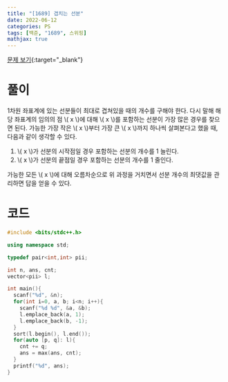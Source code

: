 ```yaml
---
title: "[1689] 겹치는 선분"
date: 2022-06-12
categories: PS
tags: [백준, "1689", 스위핑]
mathjax: true
---
```


[문제 보기](https://www.acmicpc.net/problem/1689){:target="_blank"}

# 풀이
1차원 좌표계에 있는 선분들이 최대로 겹쳐있을 때의 개수를 구해야 한다. 다시 말해 해당 좌표계의 임의의 점 \\( x \\)에 대해 \\( x \\)를 포함하는 선분이 가장 많은 경우를 찾으면 된다. 가능한 가장 작은 \\( x \\)부터 가장 큰 \\( x \\)까지 하나씩 살펴본다고 했을 때, 다음과 같이 생각할 수 있다.

1. \\( x \\)가 선분의 시작점일 경우 포함하는 선분의 개수를 1 늘린다.
2. \\( x \\)가 선분의 끝점일 경우 포함하는 선분의 개수를 1 줄인다.

가능한 모든 \\( x \\)에 대해 오름차순으로 위 과정을 거치면서 선분 개수의 최댓값을 관리하면 답을 얻을 수 있다.

# 코드
```c++
#include <bits/stdc++.h>

using namespace std;

typedef pair<int,int> pii;

int n, ans, cnt;
vector<pii> l;

int main(){
  scanf("%d", &n);
  for(int i=0, a, b; i<n; i++){
    scanf("%d %d", &a, &b);
    l.emplace_back(a, 1);
    l.emplace_back(b, -1);
  }
  sort(l.begin(), l.end());
  for(auto [p, q]: l){
    cnt += q;
    ans = max(ans, cnt);
  }
  printf("%d", ans);
}
```